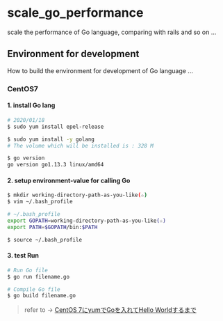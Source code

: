 # scale_go_performance
scale the performance of Go language, comparing with rails and so on ...

## Environment for development
How to build the environment for development of Go language ...
### CentOS7
#### 1. install Go lang
```bash
# 2020/01/18
$ sudo yum install epel-release

$ sudo yum install -y golang
# The volume which will be installed is : 328 M

$ go version
go version go1.13.3 linux/amd64
```

#### 2. setup environment-value for calling Go
```bash
$ mkdir working-directory-path-as-you-like(☆)
$ vim ~/.bash_profile

# ~/.bash_profile
export GOPATH=working-directory-path-as-you-like(☆)
export PATH=$GOPATH/bin:$PATH

$ source ~/.bash_profile
```
#### 3. test Run
```bash
# Run Go file
$ go run filename.go

# Compile Go file
$ go build filename.go
```

> refer to -> [CentOS 7にyumでGoを入れてHello Worldするまで](https://qiita.com/nooboolean/items/11805928527aeb576c21)
